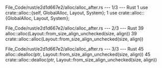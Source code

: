 File_Code/rust/e2d1d667e2/alloc/alloc_after.rs --- 1/3 --- Rust
1 use crate::alloc::{self, GlobalAlloc, Layout, System};                                                                                                     1 use crate::alloc::{GlobalAlloc, Layout, System};

File_Code/rust/e2d1d667e2/alloc/alloc_after.rs --- 2/3 --- Rust
39     alloc::alloc(Layout::from_size_align_unchecked(size, align))                                                                                          39     crate::alloc::alloc(Layout::from_size_align_unchecked(size, align))

File_Code/rust/e2d1d667e2/alloc/alloc_after.rs --- 3/3 --- Rust
45     alloc::dealloc(ptr, Layout::from_size_align_unchecked(size, align))                                                                                   45     crate::alloc::dealloc(ptr, Layout::from_size_align_unchecked(size, align))

